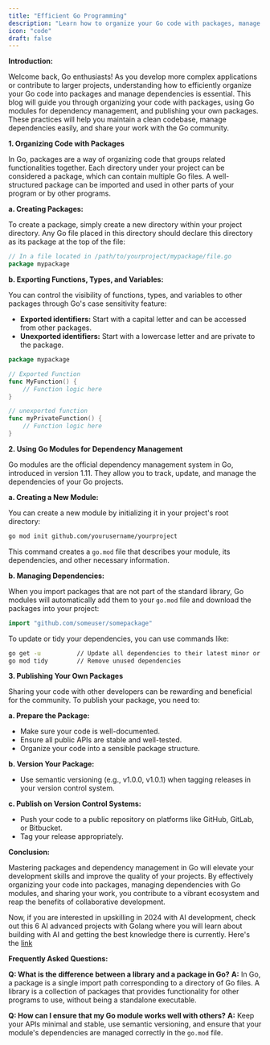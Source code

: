 ```yaml
---
title: "Efficient Go Programming"
description: "Learn how to organize your Go code with packages, manage dependencies with Go modules, and publish your own packages for the Go community."
icon: "code"
draft: false
---
```


**Introduction:**

Welcome back, Go enthusiasts! As you develop more complex applications or contribute to larger projects, understanding how to efficiently organize your Go code into packages and manage dependencies is essential. This blog will guide you through organizing your code with packages, using Go modules for dependency management, and publishing your own packages. These practices will help you maintain a clean codebase, manage dependencies easily, and share your work with the Go community.

**1. Organizing Code with Packages**

In Go, packages are a way of organizing code that groups related functionalities together. Each directory under your project can be considered a package, which can contain multiple Go files. A well-structured package can be imported and used in other parts of your program or by other programs.

**a. Creating Packages:**

To create a package, simply create a new directory within your project directory. Any Go file placed in this directory should declare this directory as its package at the top of the file:

```go
// In a file located in /path/to/yourproject/mypackage/file.go
package mypackage
```

**b. Exporting Functions, Types, and Variables:**

You can control the visibility of functions, types, and variables to other packages through Go's case sensitivity feature:

- **Exported identifiers:** Start with a capital letter and can be accessed from other packages.
- **Unexported identifiers:** Start with a lowercase letter and are private to the package.

```go
package mypackage

// Exported Function
func MyFunction() {
    // Function logic here
}

// unexported function
func myPrivateFunction() {
    // Function logic here
}
```

**2. Using Go Modules for Dependency Management**

Go modules are the official dependency management system in Go, introduced in version 1.11. They allow you to track, update, and manage the dependencies of your Go projects.

**a. Creating a New Module:**

You can create a new module by initializing it in your project's root directory:

```bash
go mod init github.com/yourusername/yourproject
```

This command creates a `go.mod` file that describes your module, its dependencies, and other necessary information.

**b. Managing Dependencies:**

When you import packages that are not part of the standard library, Go modules will automatically add them to your `go.mod` file and download the packages into your project:

```go
import "github.com/someuser/somepackage"
```

To update or tidy your dependencies, you can use commands like:

```bash
go get -u          // Update all dependencies to their latest minor or patch releases
go mod tidy        // Remove unused dependencies
```

**3. Publishing Your Own Packages**

Sharing your code with other developers can be rewarding and beneficial for the community. To publish your package, you need to:

**a. Prepare the Package:**

- Make sure your code is well-documented.
- Ensure all public APIs are stable and well-tested.
- Organize your code into a sensible package structure.

**b. Version Your Package:**

- Use semantic versioning (e.g., v1.0.0, v1.0.1) when tagging releases in your version control system.

**c. Publish on Version Control Systems:**

- Push your code to a public repository on platforms like GitHub, GitLab, or Bitbucket.
- Tag your release appropriately.

**Conclusion:**

Mastering packages and dependency management in Go will elevate your development skills and improve the quality of your projects. By effectively organizing your code into packages, managing dependencies with Go modules, and sharing your work, you contribute to a vibrant ecosystem and reap the benefits of collaborative development.

Now, if you are interested in upskilling in 2024 with AI development, check out this 6 AI advanced projects with Golang where you will learn about building with AI and getting the best knowledge there is currently. Here's the [link](https://akhilsharmatech.gumroad.com/l/zgxqq)

**Frequently Asked Questions:**

**Q: What is the difference between a library and a package in Go?**
**A:** In Go, a package is a single import path corresponding to a directory of Go files. A library is a collection of packages that provides functionality for other programs to use, without being a standalone executable.

**Q: How can I ensure that my Go module works well with others?**
**A:** Keep your APIs minimal and stable, use semantic versioning, and ensure that your module's dependencies are managed correctly in the `go.mod` file.
